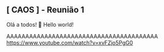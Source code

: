 ## [ CAOS ] - Reunião 1

Olá a todos! 👋
Hello world!

AAAAAAAAAAAAAAAAAAAAAAAAAAAAAAAAAAAAAAAA
https://www.youtube.com/watch?v=xvFZjo5PgG0